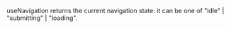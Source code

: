 useNavigation returns the current navigation state: it can be one of "idle" | "submitting" | "loading".

